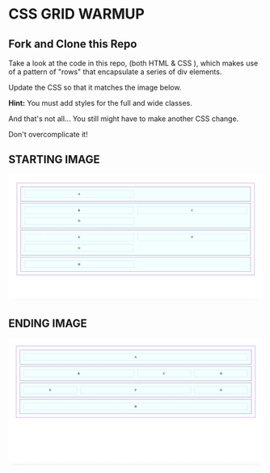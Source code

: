 # CSS GRID WARMUP

## Fork and Clone this Repo

Take a look at the code in this repo, (both HTML & CSS ), which makes use of a pattern of "rows" that encapsulate a series of div elements.

Update the CSS so that it matches the image below.

**Hint:** You must add styles for the full and wide classes.

And that's not all... You still might have to make another CSS change.

Don't overcomplicate it!

## STARTING IMAGE

![complex layout](assets/complex-layout-starter.png)

## ENDING IMAGE

![complex layout](assets/complex-layout-ender.png)
